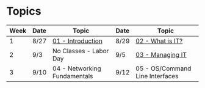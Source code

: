 # Topics

| Week  | Date | Topic | Date | Topic |  
| ------------- | ------------- | ------------- | ------------- | ------------- |
| 1 | 8/27 | [01 - Introduction](01.md) | 8/29 | [02 - What is IT?](02.md) |
| 2 | 9/3 | No Classes - Labor Day | 9/5 | [03 - Managing IT](03.md) |
| 3 | 9/10 | 04 - Networking Fundamentals | 9/12 | 05 - OS/Command Line Interfaces |


